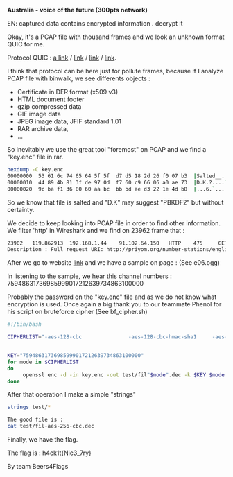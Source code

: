 **Australia - voice of the future (300pts network)**

EN: captured data contains encrypted information . decrypt it

Okay, it's a PCAP file with thousand frames and we look an unknown format QUIC for me.

Protocol QUIC : 
[a link][1] /  [link][2] /  [link][3] /  [link][4].

[1]: https://en.wikipedia.org/wiki/QUIC "Wikipedia"
[2]: https://github.com/google/proto-quic "Github QUIC"
[3]: https://www.chromium.org/quic/playing-with-quic "Chromium QUIC"
[4]: https://www.wireshark.org/docs/dfref/q/quic.html "Wireshark filter"

I think that protocol can be here just for pollute frames, because if I analyze PCAP file with binwalk, we see differents objects :
 - Certificate in DER format (x509 v3)
 - HTML document footer
 - gzip compressed data
 - GIF image data
 - JPEG image data, JFIF standard 1.01
 - RAR archive data,
 - ...

So inevitably we use the great tool "foremost" on PCAP and we find a "key.enc" file in rar.
```BASH
hexdump -C key.enc 
00000000  53 61 6c 74 65 64 5f 5f  d7 d5 18 2d 26 f0 07 b3  |Salted__...-&...|
00000010  44 89 4b 81 3f de 97 0d  f7 60 c9 66 06 a0 ae 73  |D.K.?....`.f...s|
00000020  9c ba f1 36 80 60 aa bc  bb bd ae d3 22 1e 4d b8  |...6.`......".M.|
```

So we know that file is salted and "D.K" may suggest "PBKDF2" but without certainty.

We decide to keep looking into PCAP file in order to find other information.
We filter 'http' in Wireshark and we find on 23962 frame that :
```BASH
23902	119.862913	192.168.1.44	91.102.64.150	HTTP	475		GET /number-stations/english/e06 HTTP/1.1 
Description : Full request URI: http://priyom.org/number-stations/english/e06
```

After we go to website [link](http://priyom.org/number-stations/english/e06 "Priyom.org")
and we have a sample on page : (See e06.ogg)

In listening to the sample, we hear this channel numbers : 75948631736985999017212639734863100000


Probably the password on the "key.enc" file and as we do not know what encryption is used. Once again a big thank you to our teammate Phenol for his script on bruteforce cipher (See bf_cipher.sh)
```BASH
#!/bin/bash

CIPHERLIST="-aes-128-cbc               -aes-128-cbc-hmac-sha1     -aes-128-cbc-hmac-sha256   -aes-128-ccm               -aes-128-cfb               -aes-128-cfb1              -aes-128-cfb8              -aes-128-ctr               -aes-128-ecb               -aes-128-gcm               -aes-128-ofb               -aes-128-xts               -aes-192-cbc               -aes-192-ccm               -aes-192-cfb               -aes-192-cfb1              -aes-192-cfb8              -aes-192-ctr               -aes-192-ecb               -aes-192-gcm               -aes-192-ofb               -aes-256-cbc               -aes-256-cbc-hmac-sha1     -aes-256-cbc-hmac-sha256   -aes-256-ccm               -aes-256-cfb               -aes-256-cfb1              -aes-256-cfb8              -aes-256-ctr               -aes-256-ecb               -aes-256-gcm               -aes-256-ofb               -aes-256-xts               -aes128                    -aes192                    -aes256                    -bf                        -bf-cbc                    -bf-cfb                    -bf-ecb                    -bf-ofb                    -blowfish                  -camellia-128-cbc          -camellia-128-cfb          -camellia-128-cfb1         -camellia-128-cfb8         -camellia-128-ecb          -camellia-128-ofb          -camellia-192-cbc          -camellia-192-cfb          -camellia-192-cfb1         -camellia-192-cfb8         -camellia-192-ecb          -camellia-192-ofb          -camellia-256-cbc          -camellia-256-cfb          -camellia-256-cfb1         -camellia-256-cfb8         -camellia-256-ecb          -camellia-256-ofb          -camellia128               -camellia192               -camellia256               -cast                      -cast-cbc                  -cast5-cbc                 -cast5-cfb                 -cast5-ecb                 -cast5-ofb                 -des                       -des-cbc                   -des-cfb                   -des-cfb1                  -des-cfb8                  -des-ecb                   -des-ede                   -des-ede-cbc               -des-ede-cfb               -des-ede-ofb               -des-ede3                  -des-ede3-cbc              -des-ede3-cfb              -des-ede3-cfb1             -des-ede3-cfb8             -des-ede3-ofb              -des-ofb                   -des3                      -desx                      -desx-cbc                  -id-aes128-CCM             -id-aes128-GCM             -id-aes128-wrap            -id-aes128-wrap-pad        -id-aes192-CCM             -id-aes192-GCM             -id-aes192-wrap            -id-aes192-wrap-pad        -id-aes256-CCM             -id-aes256-GCM             -id-aes256-wrap            -id-aes256-wrap-pad        -id-smime-alg-CMS3DESwrap  -idea                      -idea-cbc                  -idea-cfb                  -idea-ecb                  -idea-ofb                  -rc2                       -rc2-40-cbc                -rc2-64-cbc                -rc2-cbc                   -rc2-cfb                   -rc2-ecb                   -rc2-ofb                   -rc4                       -rc4-40                    -rc4-hmac-md5              -rc5                       -rc5-cbc                   -rc5-cfb                   -rc5-ecb                   -rc5-ofb                   -seed                      -seed-cbc                  -seed-cfb                  -seed-ecb                  -seed-ofb "


KEY="75948631736985999017212639734863100000"
for mode in $CIPHERLIST
do
     openssl enc -d -in key.enc -out test/fil"$mode".dec -k $KEY $mode
done
```

After that operation I make a simple "strings"
```BASH
strings test/*

The good file is :
cat test/fil-aes-256-cbc.dec

```

Finally, we have the flag.

The flag is : h4ck1t{Nic3_7ry}

By team Beers4Flags
